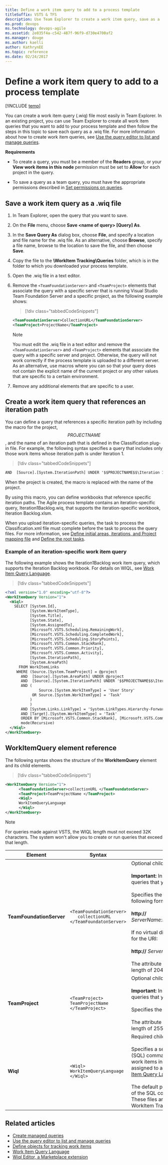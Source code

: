 ```yaml
---
title: Define a work item query to add to a process template
titleSuffix: VSTS & TFS
description: Use Team Explorer to create a work item query, save as a .wiq file, and add to a process template 
ms.prod: devops
ms.technology: devops-agile
ms.assetid: 2e035f4a-c542-487f-96f9-d730e4700af2
ms.manager: douge
ms.author: kaelliauthor: KathrynEE
ms.topic: reference
ms.date: 02/24/2017
---
```


# Define a work item query to add to a process template

[!INCLUDE [temp](../../_shared/customization-phase-0-and-1-plus-version-header.md)]

<a name="top"></a> You can create a work item query (.wiq) file most easily in Team Explorer. In an existing project, you can use Team Explorer to create all work item queries that you want to add to your process template and then follow the steps in this topic to save each query as a .wiq file. For more information about how to create work item queries, see [Use the query editor to list and manage queries](../../boards/queries/using-queries.md).  
  
 **Requirements**  
  
-   To create a query, you must be a member of the **Readers** group, or your **View work items in this node** permission must be set to **Allow** for each project in the query.  
  
-   To save a query as a team query, you must have the appropriate permissions described in [Set permissions on queries](../../boards/queries/set-query-permissions.md).  
  
<a name="create"></a> 
##  Save a work item query as a .wiq file  
  
1.  In Team Explorer, open the query that you want to save.   
2.  On the **File** menu, choose **Save \<name of query> [Query] As**.    
3.  In the **Save Query As** dialog box, choose **File**, and specify a location and file name for the .wiq file. As an alternative, choose **Browse**, specify a file name, browse to the location to save the file, and then choose **Save**.    
4.  Copy the file to the **\WorkItem Tracking\Queries** folder, which is in the folder to which you downloaded your process template.    
5.  Open the .wiq file in a text editor.    
6.  Remove the `<TeamFoundationServer>` and `<TeamProject>` elements that associate the query with a specific server that is running Visual Studio Team Foundation Server and a specific project, as the following example shows:  
  
    > [!div class="tabbedCodeSnippets"]
	```XML 
    <TeamFoundationServer>CollectionURL</TeamFoundationServer>  
    <TeamProject>ProjectName</TeamProject>  
    ```  
  
    > [!NOTE]  
    >  You must edit the .wiq file in a text editor and remove the `<TeamFoundationServer>` and `<TeamProject>` elements that associate the query with a specific server and project. Otherwise, the query will not work correctly if the process template is uploaded to a different server. As an alternative, use macros where you can so that your query does not contain the explicit name of the current project or any other values that are specific to a certain environment.  
  
7.  Remove any additional elements that are specific to a user.  
  

<a name="path"></a> 
##  Create a work item query that references an iteration path  
 You can define a query that references a specific iteration path by including the macro for the project, $$PROJECTNAME$$, and the name of an iteration path that is defined in the Classification plug-in file. For example, the following syntax specifies a query that includes only those work items whose iteration path is under Iteration 1.  
  
> [!div class="tabbedCodeSnippets"]
```XML 
AND  [Source].[System.IterationPath] UNDER '$$PROJECTNAME$$\Iteration 1'  
```  
  
 When the project is created, the macro is replaced with the name of the project.  
  
 By using this macro, you can define workbooks that reference specific iteration paths. The Agile process template contains an iteration-specific query, Iteration1Backlog.wiq, that supports the iteration-specific workbook, Iteration Backlog.xlsm.  
  
 When you upload iteration-specific queries, the task to process the Classification.xml file must complete before the task to process the query files. For more information, see [Define initial areas, iterations, and Project mapping file](define-classification-plug-in.md) and [Define the root tasks](define-root-tasks-process-template-plug-in.md).  
  
<a name="iterationspecific"></a> 
###  Example of an iteration-specific work item query  
 The following example shows the Iteration1Backlog work item query, which supports the Iteration Backlog workbook. For details on WIQL, see [Work Item Query Language](../../boards/queries/wiql-syntax.md).
  
> [!div class="tabbedCodeSnippets"]
```XML
<?xml version="1.0" encoding="utf-8"?>  
<WorkItemQuery Version="1">  
  <Wiql>  
    SELECT [System.Id],  
           [System.WorkItemType],  
           [System.Title],  
           [System.State],  
           [System.AssignedTo],  
           [Microsoft.VSTS.Scheduling.RemainingWork],  
           [Microsoft.VSTS.Scheduling.CompletedWork],  
           [Microsoft.VSTS.Scheduling.StoryPoints],  
           [Microsoft.VSTS.Common.StackRank],  
           [Microsoft.VSTS.Common.Priority],  
           [Microsoft.VSTS.Common.Activity],  
           [System.IterationPath],  
           [System.AreaPath]  
      FROM WorkItemLinks  
     WHERE (Source.[System.TeamProject] = @project   
       AND  [Source].[System.AreaPath] UNDER @project  
       AND  [Source].[System.IterationPath] UNDER '$$PROJECTNAME$$\Iteration 1'  
       AND (  
               Source.[System.WorkItemType] = 'User Story'   
            OR Source.[System.WorkItemType] = 'Task'  
           )  
           )  
       AND [System.Links.LinkType] = 'System.LinkTypes.Hierarchy-Forward'  
       AND [Target].[System.WorkItemType] = 'Task'  
       ORDER BY [Microsoft.VSTS.Common.StackRank], [Microsoft.VSTS.Common.Priority]  
       mode(Recursive)  
  </Wiql>  
</WorkItemQuery>  
```  
  
<a name="elements"></a> 
## WorkItemQuery element reference  
 The following syntax shows the structure of the **WorkItemQuery** element and its child elements.  
  
> [!div class="tabbedCodeSnippets"]
```XML 
<WorkItemQuery Version="1">  
      <TeamFoundationServer>collectionURL </TeamFoundatonServer>  
      <TeamProject>TeamProjectName </TeamProject>  
      <Wiql>  
      WorkItemQueryLanguage  
      </Wiql>  
</WorkItemQuery>  
```  
  
> [!NOTE]    
>For queries made against VSTS, the WIQL length must not exceed 32K characters. The system won't allow you to create or run queries that exceed that length.   

|Element|Syntax|Description|  
|-------------|------------|-----------------|  
|**TeamFoundationServer**|`<TeamFoundationServer>`<br />      `   collectionURL`<br /> `</TeamFoundatonServer>`|Optional child element of **WorkItemQuery**.<br /><br /> **Important:** In general, you remove this element from queries that you add to process templates.<br /><br /> Specifies the URI of the project collection in the following format:<br /><br /> **http://** *ServerName:Port/VirtualDirectoryName/CollectionName*<br /><br /> If no virtual directory is used, use the following format for the URI:<br /><br /> **http://** *ServerName:Port/CollectionName*<br /><br /> The attribute type is **ServerNameType** with a maximum length of 2047.|  
|**TeamProject**|`<TeamProject>`<br />      `TeamProjectName`<br /> `</TeamProject>`|Optional child element of **WorkItemQuery**.<br /><br /> **Important:** In general, you remove this element from queries that you add to process templates.<br /><br /> Specifies the project against which to run the query.<br /><br /> The attribute type is **ProjectNameType** with a maximum length of 255 characters.|  
|**Wiql**|`<Wiql>`<br />      `WorkItemQueryLanguage`<br /> `</Wiql>`|Required child element of **WorkItemQuery**.<br /><br /> Specifies a sequence of Structured Query Language (SQL) commands that act as filter criteria to find a set of work items in a project and return the values that are assigned to a set number of fields. For details, see [Work Item Query Language](../../boards/queries/wiql-syntax.md). <br /><br /> The default process templates provide several examples of the SQL commands that the **Wiql** element supports. These files are located in the Queries folder of the WorkItem Tracking folder. |  
  
## Related articles   
-  [Create managed queries](../../boards/queries/example-queries.md)  
-  [Use the query editor to list and manage queries](../../boards/queries/using-queries.md)      
-  [Define objects for tracking work items](define-objects-track-work-items-plug-in.md)  
-  [Work Item Query Language](../../boards/queries/wiql-syntax.md) 
-  [Wiql Editor, a Marketplace extension](https://marketplace.visualstudio.com/items?itemName=ottostreifel.wiql-editor)